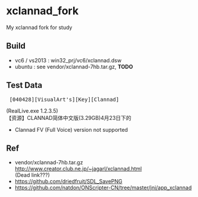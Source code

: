 ﻿# xclannad_fork  
My xclannad fork for study  

## Build  
* vc6 / vs2013 : win32_prj/vc6/xclannad.dsw  
* ubuntu : see vendor/xclannad-7hb.tar.gz, **TODO**    

## Test Data  
<pre> [040428][VisualArt's][Key][Clannad] </pre>  
(RealLive.exe 1.2.3.5)  
【资源】CLANNAD简体中文版(3.29GB)4月23日下的  

* Clannad FV (Full Voice) version not supported  

## Ref  
* vendor/xclannad-7hb.tar.gz  
http://www.creator.club.ne.jp/~jagarl/xclannad.html  
(Dead link???)  
* https://github.com/driedfruit/SDL_SavePNG  
* https://github.com/natdon/ONScripter-CN/tree/master/jni/app_xclannad  
